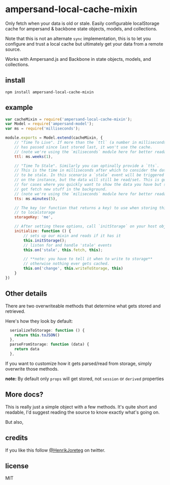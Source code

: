 # ampersand-local-cache-mixin

Only fetch when your data is old or stale. Easily configurable localStorage cache for ampersand & backbone state objects, models, and collections.

Note that this is not an alternate `sync` implementation, this is to let you configure and trust a local cache but ultimately get your data from a remote source.

Works with Ampersand.js and Backbone in state objects, models, and collections.

## install

```
npm install ampersand-local-cache-mixin
```

## example

```javascript
var cacheMixin = require('ampersand-local-cache-mixin');
var Model = require('ampersand-model');
var ms = require('milliseconds');

module.exports = Model.extend(cacheMixin, {
    // "Time To Live". If more than the `ttl` (a number in milliseconds)
    // has passed since last stored last, it won't use the cache.
    // (note we're using the `miliseconds` module here for better readability)
    ttl: ms.weeks(1),

    // "Time To Stale". Similarly you can optinally provide a `tts`.
    // This is the time in milliseconds after which to consider the data
    // to be stale. In this scenario a `stale` event will be triggered
    // on the instance, but the data will still be read/set. This is good
    // for cases where you quickly want to show the data you have but still
    // got fetch new stuff in the background.
    // (note we're using the `miliseconds` module here for better readability)
    tts: ms.minutes(5),

    // The key (or function that returns a key) to use when storing this object
    // to localstorage
    storageKey: 'me',

    // After setting these options, call `initStorage` on your host object
    initialize: function () {
        // sets up our mixin and reads if it has it
        this.initStorage();
        // listen for and handle 'stale' events
        this.on('stale', this.fetch, this);

        // **note: you have to tell it when to write to storage**
        // otherwise nothing ever gets cached.
        this.on('change', this.writeToStorage, this)
    }
})

```

## Other details

There are two overwriteable methods that determine what gets stored and retrieved.

Here's how they look by default:

```js
  serializeToStorage: function () {
    return this.toJSON()
  },
  parseFromStorage: function (data) {
    return data
  },
```

If you want to customize how it gets parsed/read from storage, simply overwrite those methods.

**note:** By default only `props` will get stored, not `session` or `derived` properties

## More docs?

This is really just a simple object with a few methods. It's quite short and readable, I'd suggest reading the source to know exactly what's going on.

But also,

## credits

If you like this follow [@HenrikJoreteg](http://twitter.com/henrikjoreteg) on twitter.

## license

MIT

